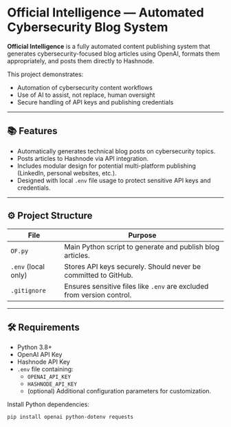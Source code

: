# Official Intelligence — Automated Cybersecurity Blog System

**Official Intelligence** is a fully automated content publishing system that generates cybersecurity-focused blog articles using OpenAI, formats them appropriately, and posts them directly to Hashnode.

This project demonstrates:
- Automation of cybersecurity content workflows
- Use of AI to assist, not replace, human oversight
- Secure handling of API keys and publishing credentials

---

## 📚 Features

- Automatically generates technical blog posts on cybersecurity topics.
- Posts articles to Hashnode via API integration.
- Includes modular design for potential multi-platform publishing (LinkedIn, personal websites, etc.).
- Designed with local `.env` file usage to protect sensitive API keys and credentials.

---

## ⚙️ Project Structure

| File | Purpose |
|-----|--------|
| `OF.py` | Main Python script to generate and publish blog articles. |
| `.env` (local only) | Stores API keys securely. Should never be committed to GitHub. |
| `.gitignore` | Ensures sensitive files like `.env` are excluded from version control. |

---

## 🛠️ Requirements

- Python 3.8+
- OpenAI API Key
- Hashnode API Key
- `.env` file containing:
  - `OPENAI_API_KEY`
  - `HASHNODE_API_KEY`
  - (optional) Additional configuration parameters for customization.

Install Python dependencies:

```bash
pip install openai python-dotenv requests
